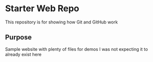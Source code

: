 # Starter Web Repo

This repository is for showing how Git and GitHub work

## Purpose

Sample website with plenty of files for demos
I was not expecting it to already exist here